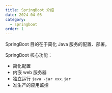 ```yaml
---
title: SpringBoot 介绍
date: 2024-04-05
category:
  - springboot
order: 1
---
```


SpringBoot 目的在于简化 Java 服务的配置、部署。

<!-- more -->

SpringBoot 核心功能：

- 简化配置
- 内嵌 web 服务器
- 独立运行 `java -jar xxx.jar`
- 准生产的应用监控
